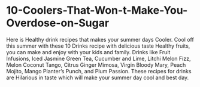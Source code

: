 # 10-Coolers-That-Won-t-Make-You-Overdose-on-Sugar
Here is Healthy drink recipes that makes your summer days Cooler. Cool off this summer with these 10 Drinks recipe with delicious taste Healthy fruits, you can make and enjoy with your kids and family. Drinks like Fruit Infusions, Iced Jasmine Green Tea, Cucumber and Lime, Litchi Melon Fizz, Melon Coconut Tango, Citrus Ginger Mimosa, Virgin Bloody Mary, Peach Mojito, Mango Planter’s Punch, and Plum Passion. These recipes for drinks are Hilarious in taste which will make your summer day cool and best day.

